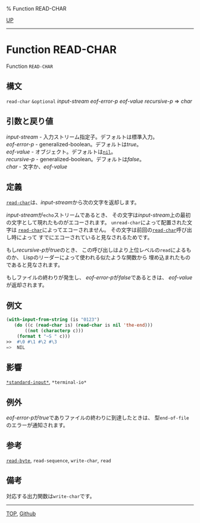 % Function READ-CHAR

[UP](21.2.html)  

---

# Function **READ-CHAR**


Function `READ-CHAR`


## 構文

`read-char` `&optional`
 *input-stream* *eof-error-p* *eof-value* *recursive-p*
 => *char*


## 引数と戻り値

*input-stream* - 入力ストリーム指定子。デフォルトは標準入力。  
*eof-error-p* - generalized-boolean。デフォルトは*true*。  
*eof-value* - オブジェクト。デフォルトは[`nil`](5.3.nil-variable.html)。  
*recursive-p* - generalized-boolean。デフォルトは*false*。  
*char* - 文字か、*eof-value*


## 定義

[`read-char`](21.2.read-char.html)は、*input-stream*から次の文字を返却します。

*input-stream*が`echo`ストリームであるとき、
その文字は*input-stream*上の最初の文字として現れたものがエコーされます。
`unread-char`によって配置された文字は
[`read-char`](21.2.read-char.html)によってエコーされません。
その文字は前回の[`read-char`](21.2.read-char.html)呼び出し時によって
すでにエコーされていると見なされるためです。

もし*recursive-p*が*true*のとき、
この呼び出しはより上位レベルの`read`によるものか、
Lispのリーダーによって使われる似たような関数から
埋め込まれたものであると見なされます。

もしファイルの終わりが発生し、
*eof-error-p*が*false*であるときは、
*eof-value*が返却されます。


## 例文

```lisp
(with-input-from-string (is "0123")
   (do ((c (read-char is) (read-char is nil 'the-end)))
       ((not (characterp c)))
    (format t "~S " c)))
>>  #\0 #\1 #\2 #\3
=>  NIL
```


## 影響

[`*standard-input*`](21.2.debug-io.html),
`*terminal-io*`


## 例外

*eof-error-p*が*true*でありファイルの終わりに到達したときは、
型`end-of-file`のエラーが通知されます。


## 参考

[`read-byte`](21.2.read-byte.html),
`read-sequence`,
`write-char`,
`read`


## 備考

対応する出力関数は`write-char`です。


---
[TOP](index.html),  [Github](https://github.com/nptcl/npt-japanese)

